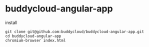 # buddycloud-angular-app

install

```
git clone git@github.com:buddycloud/buddycloud-angular-app.git
cd buddycloud-angular-app
chromium-browser index.html 
```
